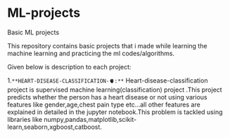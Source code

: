 # ML-projects
Basic ML projects


This repository contains basic projects that i made while learning the machine learning and practicing the ml codes/algorithms.

Given below is description to each project:

1.`**HEART-DISEASE-CLASSIFICATION-🫀:**`
Heart-disease-classification project is supervised machine learning(classification) project .This project predicts whether the person has a heart disease or not using various features like gender,age,chest pain type etc...all other features are explained in detailed in the jupyter notebook.This problem is tackled using libraries like numpy,pandas,matplotlib,scikit-learn,seaborn,xgboost,catboost.
